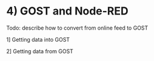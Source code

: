 # 4) GOST and Node-RED

Todo: describe how to convert from online feed to GOST

1] Getting data into GOST

2] Getting data from GOST



